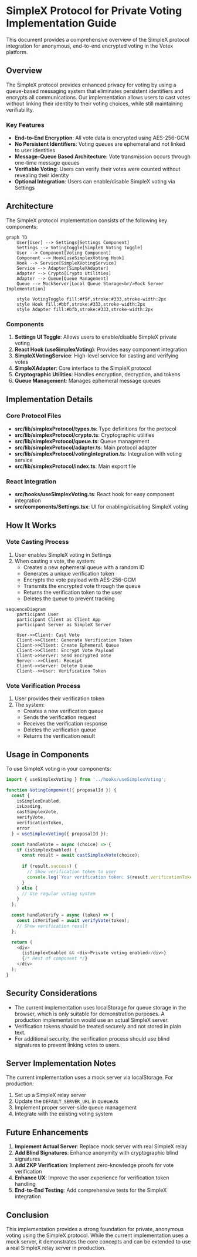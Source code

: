 # SimpleX Protocol for Private Voting Implementation Guide

This document provides a comprehensive overview of the SimpleX protocol integration for anonymous, end-to-end encrypted voting in the Votex platform.

## Overview

The SimpleX protocol provides enhanced privacy for voting by using a queue-based messaging system that eliminates persistent identifiers and encrypts all communications. Our implementation allows users to cast votes without linking their identity to their voting choices, while still maintaining verifiability.

### Key Features

- **End-to-End Encryption**: All vote data is encrypted using AES-256-GCM
- **No Persistent Identifiers**: Voting queues are ephemeral and not linked to user identities
- **Message-Queue Based Architecture**: Vote transmission occurs through one-time message queues
- **Verifiable Voting**: Users can verify their votes were counted without revealing their identity
- **Optional Integration**: Users can enable/disable SimpleX voting via Settings

## Architecture

The SimpleX protocol implementation consists of the following key components:

```mermaid
graph TD
    User[User] --> Settings[Settings Component]
    Settings --> VotingToggle[SimpleX Voting Toggle]
    User --> Component[Voting Component]
    Component --> Hook[useSimplexVoting Hook]
    Hook --> Service[SimpleXVotingService]
    Service --> Adapter[SimpleXAdapter]
    Adapter --> Crypto[Crypto Utilities]
    Adapter --> Queue[Queue Management]
    Queue --> MockServer[Local Queue Storage<br/>Mock Server Implementation]
    
    style VotingToggle fill:#f9f,stroke:#333,stroke-width:2px
    style Hook fill:#bbf,stroke:#333,stroke-width:2px
    style Adapter fill:#bfb,stroke:#333,stroke-width:2px
```

### Components

1. **Settings UI Toggle**: Allows users to enable/disable SimpleX private voting
2. **React Hook (useSimplexVoting)**: Provides easy component integration
3. **SimpleXVotingService**: High-level service for casting and verifying votes
4. **SimpleXAdapter**: Core interface to the SimpleX protocol
5. **Cryptographic Utilities**: Handles encryption, decryption, and tokens
6. **Queue Management**: Manages ephemeral message queues

## Implementation Details

### Core Protocol Files

- **src/lib/simplexProtocol/types.ts**: Type definitions for the protocol
- **src/lib/simplexProtocol/crypto.ts**: Cryptographic utilities
- **src/lib/simplexProtocol/queue.ts**: Queue management
- **src/lib/simplexProtocol/adapter.ts**: Main protocol adapter
- **src/lib/simplexProtocol/votingIntegration.ts**: Integration with voting service
- **src/lib/simplexProtocol/index.ts**: Main export file

### React Integration

- **src/hooks/useSimplexVoting.ts**: React hook for easy component integration
- **src/components/Settings.tsx**: UI for enabling/disabling SimpleX voting

## How It Works

### Vote Casting Process

1. User enables SimpleX voting in Settings
2. When casting a vote, the system:
   - Creates a new ephemeral queue with a random ID
   - Generates a unique verification token
   - Encrypts the vote payload with AES-256-GCM
   - Transmits the encrypted vote through the queue
   - Returns the verification token to the user
   - Deletes the queue to prevent tracking

```mermaid
sequenceDiagram
    participant User
    participant Client as Client App
    participant Server as SimpleX Server
    
    User->>Client: Cast Vote
    Client->>Client: Generate Verification Token
    Client->>Client: Create Ephemeral Queue
    Client->>Client: Encrypt Vote Payload
    Client->>Server: Send Encrypted Vote
    Server-->>Client: Receipt
    Client->>Server: Delete Queue
    Client-->>User: Verification Token
```

### Vote Verification Process

1. User provides their verification token
2. The system:
   - Creates a new verification queue
   - Sends the verification request
   - Receives the verification response
   - Deletes the verification queue
   - Returns the verification result

## Usage in Components

To use SimpleX voting in your components:

```typescript
import { useSimplexVoting } from '../hooks/useSimplexVoting';

function VotingComponent({ proposalId }) {
  const {
    isSimplexEnabled,
    isLoading,
    castSimplexVote,
    verifyVote,
    verificationToken,
    error
  } = useSimplexVoting({ proposalId });

  const handleVote = async (choice) => {
    if (isSimplexEnabled) {
      const result = await castSimplexVote(choice);
      
      if (result.success) {
        // Show verification token to user
        console.log(`Your verification token: ${result.verificationToken}`);
      }
    } else {
      // Use regular voting system
    }
  };

  const handleVerify = async (token) => {
    const isVerified = await verifyVote(token);
    // Show verification result
  };

  return (
    <div>
      {isSimplexEnabled && <div>Private voting enabled</div>}
      {/* Rest of component */}
    </div>
  );
}
```

## Security Considerations

- The current implementation uses localStorage for queue storage in the browser, which is only suitable for demonstration purposes. A production implementation would use an actual SimpleX server.
- Verification tokens should be treated securely and not stored in plain text.
- For additional security, the verification process should use blind signatures to prevent linking votes to users.

## Server Implementation Notes

The current implementation uses a mock server via localStorage. For production:

1. Set up a SimpleX relay server
2. Update the `DEFAULT_SERVER_URL` in queue.ts
3. Implement proper server-side queue management
4. Integrate with the existing voting system

## Future Enhancements

1. **Implement Actual Server**: Replace mock server with real SimpleX relay
2. **Add Blind Signatures**: Enhance anonymity with cryptographic blind signatures
3. **Add ZKP Verification**: Implement zero-knowledge proofs for vote verification
4. **Enhance UX**: Improve the user experience for verification token handling
5. **End-to-End Testing**: Add comprehensive tests for the SimpleX integration

## Conclusion

This implementation provides a strong foundation for private, anonymous voting using the SimpleX protocol. While the current implementation uses a mock server, it demonstrates the core concepts and can be extended to use a real SimpleX relay server in production.
